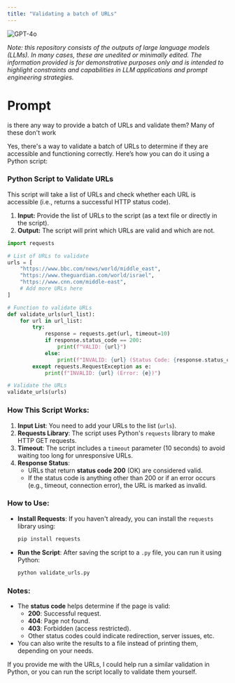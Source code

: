 ```yaml
---
title: "Validating a batch of URLs"
---
```

![GPT-4o](https://img.shields.io/badge/GPT--4o-3333FF?style=for-the-badge&logo=openai&logoColor=white)



*Note: this repository consists of the outputs of large language models (LLMs). In many cases, these are unedited or minimally edited. The information provided is for demonstrative purposes only and is intended to highlight constraints and capabilities in LLM applications and prompt engineering strategies.*


# Prompt

is there any way to provide a batch of URLs and validate them? Many of these don't work

Yes, there's a way to validate a batch of URLs to determine if they are accessible and functioning correctly. Here’s how you can do it using a Python script:

### Python Script to Validate URLs

This script will take a list of URLs and check whether each URL is accessible (i.e., returns a successful HTTP status code).

1. **Input:** Provide the list of URLs to the script (as a text file or directly in the script).
2. **Output:** The script will print which URLs are valid and which are not.

```python
import requests

# List of URLs to validate
urls = [
    "https://www.bbc.com/news/world/middle_east",
    "https://www.theguardian.com/world/israel",
    "https://www.cnn.com/middle-east",
    # Add more URLs here
]

# Function to validate URLs
def validate_urls(url_list):
    for url in url_list:
        try:
            response = requests.get(url, timeout=10)
            if response.status_code == 200:
                print(f"VALID: {url}")
            else:
                print(f"INVALID: {url} (Status Code: {response.status_code})")
        except requests.RequestException as e:
            print(f"INVALID: {url} (Error: {e})")

# Validate the URLs
validate_urls(urls)
```

### How This Script Works:
1. **Input List**: You need to add your URLs to the list (`urls`).
2. **Requests Library**: The script uses Python's `requests` library to make HTTP GET requests.
3. **Timeout**: The script includes a `timeout` parameter (10 seconds) to avoid waiting too long for unresponsive URLs.
4. **Response Status**:
   - URLs that return **status code 200** (OK) are considered valid.
   - If the status code is anything other than 200 or if an error occurs (e.g., timeout, connection error), the URL is marked as invalid.

### How to Use:
- **Install Requests**: If you haven't already, you can install the `requests` library using:
  ```sh
  pip install requests
  ```
- **Run the Script**: After saving the script to a `.py` file, you can run it using Python:
  ```sh
  python validate_urls.py
  ```

### Notes:
- The **status code** helps determine if the page is valid:
  - **200**: Successful request.
  - **404**: Page not found.
  - **403**: Forbidden (access restricted).
  - Other status codes could indicate redirection, server issues, etc.
- You can also write the results to a file instead of printing them, depending on your needs.

If you provide me with the URLs, I could help run a similar validation in Python, or you can run the script locally to validate them yourself.